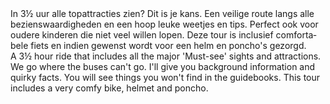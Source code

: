 <div lang="nl">
In 3½ uur alle topattracties zien? Dit is je kans. Een veilige route langs alle bezienswaardigheden en een hoop leuke weetjes en tips.
Perfect ook voor oudere kinderen die niet veel willen lopen. Deze tour is inclusief comfortabele fiets
en indien gewenst wordt voor een helm en poncho's gezorgd.
</div>

<div lang="en">
A 3½ hour ride that includes all the major 'Must-see' sights and attractions.
We go where the buses can't go. 
I'll give you background information and quirky facts. You will see things 
you won't find in the guidebooks. This tour includes a very comfy bike, helmet 
and poncho.
</div>


